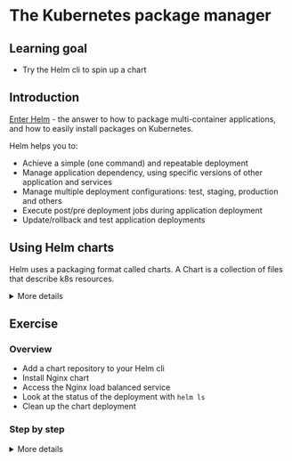 # The Kubernetes package manager

## Learning goal

- Try the Helm cli to spin up a chart

## Introduction

[Enter Helm](https://github.com/helm/helm) - the
answer to how to package multi-container
applications, and how to easily install packages
on Kubernetes.

Helm helps you to:

- Achieve a simple (one command) and repeatable
  deployment
- Manage application dependency, using specific
  versions of other application and services
- Manage multiple deployment configurations: test,
  staging, production and others
- Execute post/pre deployment jobs during
  application deployment
- Update/rollback and test application deployments

## Using Helm charts

Helm uses a packaging format called charts. A
Chart is a collection of files that describe k8s
resources.

<details>
      <summary>More details</summary>
Charts can be simple, describing something like a
standalone web server but they can also be more
complex, for example, a chart that represents a
full web application stack included web servers,
databases, proxies, etc.

Instead of installing k8s resources manually via
kubectl, we can use Helm to install pre-defined
Charts faster, with less chance of typos or other
operator errors.

When you install Helm, it does not have a
connection to any default repositories. This is
because Helm wants to decouple the application to
the repository in use.

One of the largest Chart Repositories is the
[BitNami Chart Repository](https://charts.bitnami.com/bitnami),
which we will be using in these exercises.

Helm chart repositories are very dynamic due to
updates and new additions. To keep Helm's local
list updated with all these changes, we need to
occasionally run the
[repository update](https://helm.sh/docs/helm/helm_repo_update/)
command.

</details>

## Exercise

### Overview

- Add a chart repository to your Helm cli
- Install Nginx chart
- Access the Nginx load balanced service
- Look at the status of the deployment with
  `helm ls`
- Clean up the chart deployment

### Step by step

<details>
      <summary>More details</summary>

**Add a chart repository to your Helm cli**

To install the Bitnami Helm Repo and update Helm's
local list of Charts, run:

- `helm repo add bitnami https://charts.bitnami.com/bitnami`
- `helm repo update`

**Install Nginx Chart**

We use the Nginx chart because it is fast and easy to install, and allows us to access the Nginx webserver from our browser to verify that it was deployed.

- `helm install my-release bitnami/nginx`

This command creates a release called `my-release`
with the bitnami/nginx chart.

The command will output information about your
newly deployed mysql setup similar to this:

```
NAME: my-release
LAST DEPLOYED: Tue Apr 20 12:46:10 2021
NAMESPACE: user1
STATUS: deployed
REVISION: 1
TEST SUITE: None
NOTES:
** Please be patient while the chart is being deployed **

NGINX can be accessed through the following DNS name from within your cluster:

    my-release-nginx.user1.svc.cluster.local (port 80)

To access NGINX from outside the cluster, follow the steps below:

1. Get the NGINX URL by running these commands:

  NOTE: It may take a few minutes for the LoadBalancer IP to be available.
        Watch the status with: 'kubectl get svc --namespace user1 -w my-release-nginx'

    export SERVICE_PORT=$(kubectl get --namespace user1 -o jsonpath="{.spec.ports[0].port}" services my-release-nginx)
    export SERVICE_IP=$(kubectl get svc --namespace user1 my-release-nginx -o jsonpath='{.status.loadBalancer.ingress[0].ip}')
    echo "http://${SERVICE_IP}:${SERVICE_PORT}"
```

**Access the Nginx load balanced service**

Get the external IP and port with the following
three commands.
> :bulb: You must change `user1` in the below commands to your namespace.
> You can find your namespace with the command `kubectl config view | grep namespace`.

- `export SERVICE_PORT=$(kubectl get --namespace user1 -o jsonpath="{.spec.ports[0].port}" services my-release-nginx)`
- `export SERVICE_IP=$(kubectl get svc --namespace user1 my-release-nginx -o jsonpath='{.status.loadBalancer.ingress[0].ip}')`
- `echo "http://${SERVICE_IP}:${SERVICE_PORT}"`
- Navigate your browser to the url printed out by
  the last command

**Look at the status of the deployment with `helm`
and `kubectl`**

Running `helm ls` will show all current
deployments.

- Run `helm ls` and observe that you have a
  release named `my-release`
- Run `kubectl get pods,deployments,svc` and look
  at a few of the kubernetes objects the release
  created.

> :bulb: As said before Helm deals with the
> concept of
> [charts](https://github.com/kubernetes/charts)
> for its deployment logic. bitnami/nginx was a
> chart,
> [found here](https://github.com/bitnami/charts/tree/master/bitnami/nginx)
> that describes how helm should deploy it. It
> interpolates values into the deployment, which
> for nginx looks
> [like this](https://github.com/bitnami/charts/blob/master/bitnami/nginx/templates/deployment.yaml).
> The charts describe which values can be given
> for overwriting default behavior, and there is
> an active community around it.

**Clean up the chart deployment**

To remove the `my-release` release run:

- `helm uninstall my-release`

</details>
